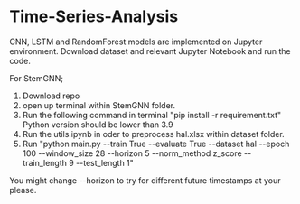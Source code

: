 ﻿# Time-Series-Analysis
CNN, LSTM and RandomForest models are implemented on Jupyter environment. Download dataset and relevant Jupyter Notebook and run the code. 

For StemGNN; 
1. Download repo
2. open up terminal within StemGNN folder.
3. Run the following command in terminal "pip install -r requirement.txt" Python version should be lower than 3.9
4. Run the utils.ipynb in oder to preprocess hal.xlsx within dataset folder.
5. Run "python main.py --train True --evaluate True --dataset hal --epoch 100 --window_size 28 --horizon 5 --norm_method z_score --train_length 9  --test_length 1"

You might change --horizon to try for different future timestamps at your please. 
